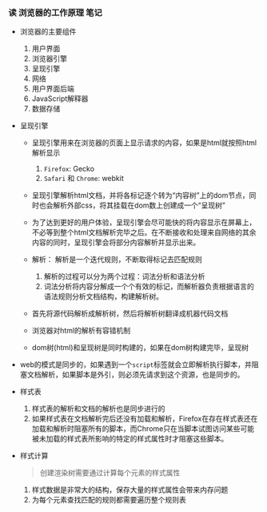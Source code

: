 ### 读 浏览器的工作原理  笔记
- 浏览器的主要组件
  1. 用户界面
  2. 浏览器引擎
  3. 呈现引擎
  4. 网络
  5. 用户界面后端
  6. JavaScript解释器
  7. 数据存储
 
 - 呈现引擎
    - 呈现引擎用来在浏览器的页面上显示请求的内容，如果是html就按照html解析显示
      1. `Firefox`: Gecko
      2. `Safari` 和 `Chrome`: webkit
    
    - 呈现引擎解析html文档，并将各标记逐个转为“内容树”上的dom节点，同时也会解析外部css，将其挂载在dom数上创建成一个“呈现树”
    - 为了达到更好的用户体验，呈现引擎会尽可能快的将内容显示在屏幕上，不必等到整个html文档解析完毕之后。在不断接收和处理来自网络的其余内容的同时，呈现引擎会将部分内容解析并显示出来。
    
    - 解析： 解析是一个迭代规则，不断取得标记去匹配规则
      
        1. 解析的过程可以分为两个过程：词法分析和语法分析
        2. 词法分析将内容分解成一个个有效的标记，而解析器负责根据语言的语法规则分析文档结构，构建解析树。
        
    - 首先将源代码解析成解析树，然后将解析树翻译成机器代码文档

    - 浏览器对html的解析有容错机制
    - dom树(html)和呈现树是同时构建的，如果在dom树构建完毕，呈现树
    
- web的模式是同步的，如果遇到一个`script`标签就会立即解析执行脚本，并阻塞文档解析，如果脚本是外引，则必须先请求到这个资源，也是同步的。
- 样式表
  1. 样式表的解析和文档的解析也是同步进行的
  2. 如果样式表在文档解析完后还没有加载和解析，Firefox在存在样式表还在加载和解析时阻塞所有的脚本，而Chrome只在当脚本试图访问某些可能被未加载的样式表所影响的特定的样式属性时才阻塞这些脚本。
 
- 样式计算
  >创建渲染树需要通过计算每个元素的样式属性

     1. 样式数据是非常大的结构，保存大量的样式属性会带来内存问题
     2. 为每个元素查找匹配的规则都需要遍历整个规则表
 